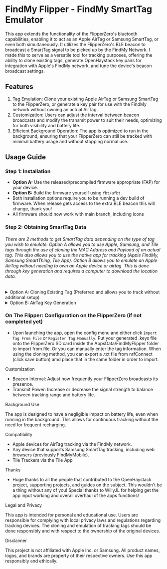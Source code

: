 # FindMy Flipper - FindMy SmartTag Emulator

This app extends the functionality of the FlipperZero's bluetooth capabilities, enabling it to act as an Apple AirTag or Samsung SmartTag, or even both simultaneously. It utilizes the FlipperZero's BLE beacon to broadcast a SmartTag signal to be picked up by the FindMy Network. I made this to serve as a versatile tool for tracking purposes, offering the ability to clone existing tags, generate OpenHaystack key pairs for integration with Apple's FindMy network, and tune the device's beacon broadcast settings.

## Features

1. Tag Emulation: Clone your existing Apple AirTag or Samsung SmartTag to the FlipperZero, or generate a key pair for use with the FindMy network without owning an actual AirTag.
2. Customization: Users can adjust the interval between beacon broadcasts and modify the transmit power to suit their needs, optimizing for both visibility and battery life.
3. Efficient Background Operation: The app is optimized to run in the background, ensuring that your FlipperZero can still be tracked with minimal battery usage and without stopping normal use.

## Usage Guide

### Step 1: Installation
- **Option A:** Use the released/precompiled firmware appropriate (FAP) for your device.
- **Option B:** Build the firmware yourself using `fbt/ufbt`.
- Both Installation options require you to be running a dev build of firmware. When release gets access to the extra BLE beacon this will change, thank you!
- All firmware should now work with main branch, including icons
  
### Step 2: Obtaining SmartTag Data
###### There are 2 methods to get SmartTag data depending on the type of tag you wish to emulate. Option A allows you to use Apple, Samsung, and Tile tags through the use of cloning the MAC Address and Payload of an actual tag. This also allows you to use the native app for tracking (Apple FindMy, Samsung SmartThing, Tile App). Option B allows you to emulate an Apple AirTag without needing to own an Apple device or airtag. This is done through key generation and requires a computer to download the location data.

<details>
  <summary>Option A: Cloning Existing Tag (Preferred and allows you to track without additional setup)</summary>


1. **Pair a Tag:** First, pair an AirTag or Samsung SmartTag with your device.
2. **Enter 'Lost' Mode:** Keep the tag away from the device it's registered to for approximately 15 minutes.
3. **Download nrfConnect or use an ESP32** Install nrfConnect from the Google Play Store. (Apple version doesn't reveal the needed Raw data, looking for a workaround)
4. OR **Use an ESP32-WROOM / ESP32-S3** Don't have an android? No problem! You can get all the data you need from an ESP32: https://github.com/MatthewKuKanich/ESP32-AirTag-Scanner (Skip to step 7 if using an ESP32)
5. **Filter and Scan:**
   - Open the app, click on filters, and exclude all except for the brand of your tag (Apple/Samsung).
   - Adjust the RSSI to the lowest setting (-40 dBm).
   - Initiate a scan. Wait for your SmartTag to appear as a "FindMy" device.
6. **Capture Data:** Click **Raw** or **View Raw** to capture your **payload** and note your tag's **MAC Address**. Immediately remove the tag's battery to prevent key/MAC rotation.
7. **Enter Data in FlipperZero App:** Input the captured **payload** and **MAC Address** into the FlipperZero app.
</details>
<details>
  <summary>Option B: AirTag Key Generation</summary>
  
Video Tutorial: https://youtu.be/XGwHmwvQoqo?si=CAsKWEqGP5VFi9p9

## Prerequisites

Before you begin, ensure you have the following installed on your system:

- Docker Desktop
- Python (likely already installed)
- Git

## Step-by-Step Instructions

### 1. Clone the Repository

Navigate to Matthew KuKanich's GitHub repository, copy the repository URL, and clone it to your desired location using the terminal.
```
git clone https://github.com/MatthewKuKanich/FindMyFlipper.git
```
### 2. Set Up the AirTag Generation Folder

Inside the cloned repository, locate the 'air tag generation' folder which contains all necessary files for creating AirTags.

### 3. Start Docker Desktop

Ensure Docker Desktop is running on your computer, as it is required for the server setup.

### 4. Set Up a Server Using Docker

Run the following Docker command to set up the server. This server emulates an environment that tricks Apple's authentication servers.
```
docker run -d --restart always --name anisette-v3 -p 6969:6969 dadoum/anisette-v3-server:latest
```
### 5. Create a Python Virtual Environment

Navigate to the AirTag generation directory, then create and activate a Python virtual environment.
```
cd AirTagGeneration
```
```
python3 -m venv venv
```
(or `python -m venv venv`)

Activate the environment:
 - Windows:
```
.\venv\Scripts\activate.bat
```
 - Mac/Linux:
```
source venv/bin/activate
```
### 6. Install the Required Python Packages
```
pip3 install -r requirements.txt
```
### 7. Generate Keys for AirTags

Run the ```generate_keys.py``` script to generate the keys needed for AirTags, which will be saved in a new folder called 'keys'.


### 8. Transfer the Generated Keys to Flipper Zero

Move the '.Keys' file to your Flipper device by connecting it to your computer and using the Flipper's file management system.
   - For ease of use, drag your `.keys` file onto your FlipperZero's SD card in the apps_data->findmy folder. You can import it directly from the app!
     1. Open the app and navigate to the config menu.
     2. Choose "register tag" and select the tag type.
     3. Either click import `.keys`, `.txt`, or enter Manually.
     4. If entering manually then a MAC and payload dialog will appear next. Enter your **MAC** then **Payload** here.
     5. Click save.

### 9. Request Location Reports

Use the ```request_reports.py``` script to request real-time location data, requiring your Apple ID and password for authentication. This will save your Apple login information to a auth file so you won't need to re-enter your Apple credentials. 

### 10. Generate an Advanced Location Map

Finally, run the ```RequestReport&Map.py``` script to generate an interactive map of all location data in the past 24 hours. This script automates the process by requesting the location report using the hashed adv key in your ```keys``` folder, then decrypting that data from your private key located in the same `.keys` file. After the data is decrypted it will be displayed in the terminal. It then launches a mapping script that maps all the coordinates, connects them to show movement, displays a plethora of location metadata, and saves to an html file named by the date of the report.

You're done!

 - If you want to use OpenHaystack or Macless instead, then you can follow the steps below. I don't recommend these methods due to reliability issues and setup complexity.
To use OpenHayStack for tracking, you must use MacOS lower than version 14 (Mail Plug-in Incompetiablity of MacOS 14+ seemoo-lab/openhaystack#224). If you do own a device, I believe a convertor script can be provided without much of effort. If you do not own a Mac device or the system has been upgraded to 14 and beyond. The alternative solutions includes,

    https://github.com/dchristl/macless-haystack
    
If using this solution, be sure to only use the `generate_keys.py` script from this repo in the AirTagGeneration folder. Not the ones included in that repo as the formatting of the key file changes. (Mine includes data that the FlipperZero needs for proper importing)
</details>

### On The Flipper: Configuration on the FlipperZero (if not completed yet)
- Upon launching the app, open the config menu and either click ```Import Tag From File``` or ```Register Tag Manually```. Put your generated .keys file onto the FlipperZero SD card inside the AppsData/FindMyFlipper folder to import from file. Or you can manually enter the tag information. When using the cloning method, you can export a .txt file from nrfConnect (click save button) amd place that in the same folder in order to import.

Customization

- Beacon Interval: Adjust how frequently your FlipperZero broadcasts its presence.
- Transmit Power: Increase or decrease the signal strength to balance between tracking range and battery life.

Background Use

The app is designed to have a negligible impact on battery life, even when running in the background. This allows for continuous tracking without the need for frequent recharging.

Compatibility

- Apple devices for AirTag tracking via the FindMy network.
- Any device that supports Samsung SmartTag tracking, including web browsers (previously FindMyMobile).
- Tile Trackers via the Tile App

Thanks

- Huge thanks to all the people that contributed to the OpenHaystack project, supporting projects, and guides on the subject. This wouldn't be a thing without any of you! Special thanks to WillyJL for helping get the app input working and overall overhaul of the apps functions!

Legal and Privacy

This app is intended for personal and educational use. Users are responsible for complying with local privacy laws and regulations regarding tracking devices. The cloning and emulation of tracking tags should be done responsibly and with respect to the ownership of the original devices.

Disclaimer

This project is not affiliated with Apple Inc. or Samsung. All product names, logos, and brands are property of their respective owners. Use this app responsibly and ethically.
